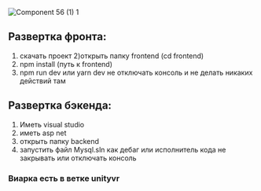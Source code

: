 
![Component 56 (1) 1](https://github.com/root9464/hackathon/assets/104570588/436aad7d-3ddf-442b-ab6b-9d5d6e5e1bfe)

## Развертка фронта: 
  1) скачать проект
  2)открыть папку frontend (cd frontend)
  3) npm install (путь к frontend)
  4) npm run dev или yarn dev
  не отключать консоль и не делать никаких действий там
## Развертка бэкенда:
  1) Иметь visual studio
  2) иметь asp net 
  3) открыть папку backend
  4) запустить файл Mysql.sln как дебаг или исполнитель кода
  не закрывать или отключать консоль
### Виарка есть в ветке unityvr
